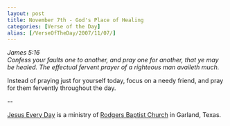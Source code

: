 ```yaml
---
layout: post
title: November 7th - God's Place of Healing
categories: [Verse of the Day]
alias: [/VerseOfTheDay/2007/11/07/]
---
```


_James 5:16  
Confess your faults one to another, and pray one for another, that
ye may be healed. The effectual fervent prayer of a righteous man
availeth much._

Instead of praying just for yourself today, focus on a needy
friend, and pray for them fervently throughout the day.

 --

<a href=http://jesuseveryday.net>Jesus Every Day</a> is a ministry of <a href=http://rodgersbaptist.net>Rodgers Baptist Church</a> in Garland, Texas.

